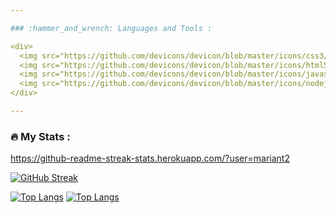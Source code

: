 ```yaml
---

### :hammer_and_wrench: Languages and Tools :

<div>
  <img src="https://github.com/devicons/devicon/blob/master/icons/css3/css3-plain-wordmark.svg"  title="CSS3" alt="CSS" width="40" height="40"/>&nbsp;
  <img src="https://github.com/devicons/devicon/blob/master/icons/html5/html5-original.svg" title="HTML5" alt="HTML" width="40" height="40"/>&nbsp;
  <img src="https://github.com/devicons/devicon/blob/master/icons/javascript/javascript-original.svg" title="JavaScript" alt="JavaScript" width="40" height="40"/>&nbsp;
  <img src="https://github.com/devicons/devicon/blob/master/icons/nodejs/nodejs-original-wordmark.svg" title="NodeJS" alt="NodeJS" width="40" height="40"/>&nbsp;
</div>

---
```


### :fire: My Stats :

https://github-readme-streak-stats.herokuapp.com/?user=mariant2

[![GitHub Streak](http://github-readme-streak-stats.herokuapp.com?user=mariant2&theme=dark&background=000000)](https://git.io/streak-stats)

[![Top Langs](https://github-readme-stats.vercel.app/api/top-langs/?mariant2)](https://github.com/mariant2/github-readme-stats)
[![Top Langs](https://github-readme-stats.vercel.app/api/top-langs/?username=mariant2&layout=compact&theme=vision-friendly-dark)](https://github.com/mariant2/github-readme-stats)

